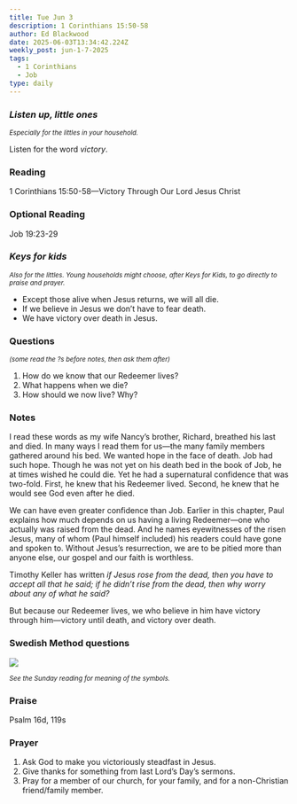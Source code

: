 ```yaml
---
title: Tue Jun 3
description: 1 Corinthians 15:50-58
author: Ed Blackwood
date: 2025-06-03T13:34:42.224Z
weekly_post: jun-1-7-2025
tags:
  - 1 Corinthians
  - Job
type: daily
---
```

### *Listen up, little ones*

<div><small><i>Especially for the littles in your household.</i></small></div>

Listen for the word *victory*.

### Reading

1 Corinthians 15:50-58—Victory Through Our Lord Jesus Christ

### Optional Reading

Job 19:23-29

### *Keys for kids*

<div><small><i>Also for the littles. Young households might choose, after Keys for Kids, to go directly to praise and prayer.</i></small></div>

* Except those alive when Jesus returns, we will all die.
* If we believe in Jesus we don’t have to fear death.
* We have victory over death in Jesus.

### Questions

<div><small><i>(some read the ?s before notes, then ask them after)</i></small></div>

1. How do we know that our Redeemer lives?
2. What happens when we die?
3. How should we now live? Why?

### Notes

I read these words as my wife Nancy’s brother, Richard, breathed his last and died. In many ways I read them for us—the many family members gathered around his bed. We wanted hope in the face of death. Job had such hope. Though he was not yet on his death bed in the book of Job, he at times wished he could die. Yet he had a supernatural confidence that was two-fold. First, he knew that his Redeemer lived. Second, he knew that he would see God even after he died.

We can have even greater confidence than Job. Earlier in this chapter, Paul explains how much depends on us having a living Redeemer—one who actually was raised from the dead. And he names eyewitnesses of the risen Jesus, many of whom (Paul himself included) his readers could have gone and spoken to. Without Jesus’s resurrection, we are to be pitied more than anyone else, our gospel and our faith is worthless. 

Timothy Keller has written *if Jesus rose from the dead, then you have to accept all that he said; if he didn’t rise from the dead, then why worry about any of what he said?*

But because our Redeemer lives, we who believe in him have victory through him—victory until death, and victory over death.

### Swedish Method questions

![](/static/img/family_worship_study_ed-swedish_questions.png)

<div><small><i>See the Sunday reading for meaning of the symbols.</i></small></div>

### Praise

P﻿salm 16d, 119s

### Prayer

1. Ask God to make you victoriously steadfast in Jesus.
2. Give thanks for something from last Lord’s Day’s sermons.
3. Pray for a member of our church, for your family, and for a non-Christian friend/family member.
